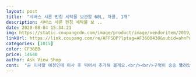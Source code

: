 ```yaml
---
layout: post 
title:  "샤바스 샤론 펀칭 세탁물 보관함 60L, 차콜, 1개" 
description: 샤바스 샤론 펀칭 세탁물 보 ..
date: 2020-08-04 15:34:21 
img: https://static.coupangcdn.com/image/product/image/vendoritem/2019/04/22/4213692819/ad00b0b3-ca49-4ffa-8a71-bf73f479c02c.jpg 
linkUrl: https://link.coupang.com/re/AFFSDP?lptag=AF3600438&subid=ahnPublicAsk&pageKey=168473446&itemId=482520929&vendorItemId=4213692819&traceid=V0-113-85c71e7573ec02d6 
categories: [1015] 
color: CF36BB 
price: 14640 
author: Ask View Shop 
cont:  "곧 이사할 예정인데 이사 후 찍어서 추가해 볼게요.<br/><br/>구멍이 송송 뚫려있어서 상품설명에 튼튼하다는말 하나도 안믿겼거든요 ㅋㅋ 근데 진짜 튼튼해요!<br/>그것은 좋은거 같아요<br/>그런데도 가벼운게 엄청 신기하다니깐요?<br/>둘다 넘 이쁘고 쓸모있어서 쓰레기는 구냥 나올때마다 버리려구요 ㅋㅋㅋㅋㅋ<br/>뚜껑이 있어서 빨래가 지저분하게 보이거나 그렇지는 않아서<br/>마감은 잘 되어 있는거 같구요<br/>마지막 사진은 수건 한 장만 넣은 건데요,<br/>방바닥에 산처럼 널려있던 빨래가 한번에 정리되네여... <br/>.<br/><br/>방이 워낙 지저분해서 전체샷 같은 걸 못찍어 아쉽네요.<br/> ㅠㅠ<br/>벼르다가 구입했는데 너무 좋네요!<br/>별 다섯개 주기 충분한 제품 같습니다.<br/><br/>빨래 바구니로 하기에는 좀 큰면이 없지는 않지만<br/>빨래가 얼마나 많이 들어가는지 아시겠죠?<br/>빨래통 덜 찼다고 찰때까지 모으셨다가는<br/>사이즈는 확실히 크긴합니다<br/>색깔별로 두 개 구입했는데 원래 하나는 빨래바구니 하나는 재활용쓰레기 모으려고 샀다가<br/>세탁물뿐만 아니라 뭘 넣어도 깔끔하고 깨끗하게 정리할 수 있어요!<br/>손잡이 있는 것도 너무 좋아요.<br/><br/>완전 깔끔하고 이쁘게 생겼네요<br/>완전 넉넉하고 튼튼하고 깔끔하고 예뻐요<br/>요거 까먹을뻔 햇네요 ㅋㅋ 이거 세로로 쌓아도 엄청 안정적이에요! 일단 통이 엄청 튼튼해요<br/>요렇게 매끈하게 이쁠줄은 몰라서 구석에 처밖아놓거나 안쓸땐 겹쳐놓으려고 했더니만 ㅋㅋ<br/>용량은 엄청커서 아주 여러용도로 쓸 것 같아요 손잡이도 튼튼하고 구멍크기도 널널해서 빨래돌릴때 써봤더니 들고다니기도 아주 편해요! 폭이 슬림해서 좁은곳도 쇽쇽쇽쇽 지나갈수 있었어요<br/>워낙 만족스러운 제품이라 사진을 좀더 찍어서 올리고 싶었는데<br/>윗 뚜껑은 90도 이상 제끼면 분리되구요 결합할땐 흠에 맞춰서 다시 닫으면 결합되요 쉽게 빠지지않아요!<br/>이 빨래통에 들어있는 빨래의 반도 못 돌리십니다.<br/> ㅋㅋㅋㅋ<br/>이것저것 마음대로 넉넉하게 수납할 통 필요하시면 추천해요!<br/>저처럼 세번에 나눠 세탁기 돌리셔야 하는 참사가... <br/>^^;<br/>제가 80키로 넘게나가는데 통 위에 앉아도 어디 휘청거리거나 눌리질않고 꿈쩍도 안해요!<br/>제품 자체는 냄새가 많이 나거나 그렇지는 않습니다<br/>제품은 여성이 들수 있을 만큼 가볍습니다<br/>제품자체는 대체적으로 맘에 듭니다<br/>참고로 저처럼 원룸에서 작은 세탁기(드럼 9kg) 사용하시는 분들은<br/>크기에 비해 무겁지도 않고 엄청 많은 빨래가 들어갑니다.<br/><br/>특별히 할 일은 없겠지만 뚜껑 분리도 되고요.<br/><br/>튼튼하고 디자인도 색깔도 무척 예쁘고<br/>튼튼해서 뚜껑위에 이것저것 올려놓을수도 있구요!<br/>플라스틱이 낭창거리지않고 상당히 두껍고 튼튼한데 무게는 아주 가볍구요 <br/>하나는 주방에 잡다한거 수납하고 하나는 빨래바구니랑 잡다한거 옮길때 몽땅 넣어서 옮기는데 쓸 생각이에요!<br/>하지만 너무 가벼워서 튼튼하지 않다는 느낌이 들 수도 있습니다<br/>" 
---
```


